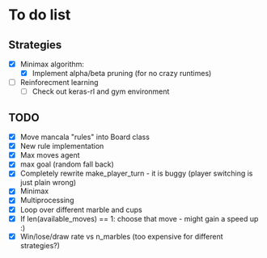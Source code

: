 # To do list
## Strategies
- [X] Minimax algorithm:
	- [X] Implement alpha/beta pruning (for no crazy runtimes)
- [ ] Reinforecment learning
	- [ ] Check out keras-rl and gym environment

## TODO
- [X] Move mancala "rules" into Board class
- [X] New rule implementation
- [X] Max moves agent
- [X] max goal (random fall back)
- [X] Completely rewrite make_player_turn - it is buggy (player switching is just plain wrong)
- [X] Minimax
- [X] Multiprocessing
- [X] Loop over different marble and cups
- [X] If len(available_moves) == 1: choose that move - might gain a speed up :)
- [X] Win/lose/draw rate vs n_marbles (too expensive for different strategies?)
